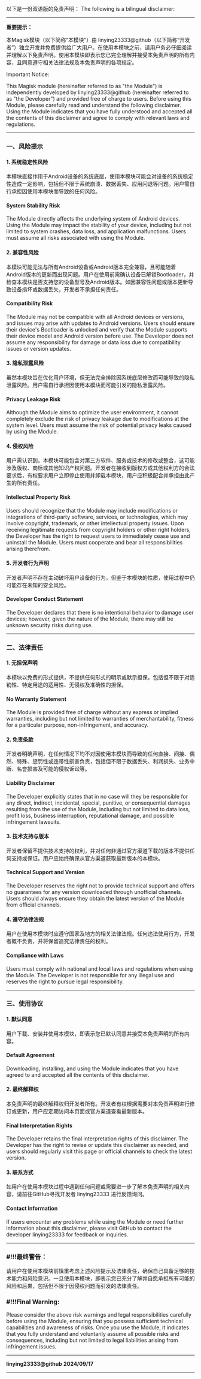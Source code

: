 以下是一份双语版的免责声明：
The following is a bilingual disclaimer:

---

**重要提示：**

本Magisk模块（以下简称“本模块”）由 linying23333@github（以下简称“开发者”）独立开发并免费提供给广大用户。在使用本模块之前，请用户务必仔细阅读并理解以下免责声明。使用本模块即表示您已完全理解并接受本免责声明的所有内容，且同意遵守相关法律法规及本免责声明的各项规定。

Important Notice:

This Magisk module (hereinafter referred to as "the Module") is independently developed by linying23333@github (hereinafter referred to as "the Developer") and provided free of charge to users. Before using this Module, please carefully read and understand the following disclaimer. Using the Module indicates that you have fully understood and accepted all the contents of this disclaimer and agree to comply with relevant laws and regulations.

---

### 一、风险提示

#### 1. 系统稳定性风险

本模块直接作用于Android设备的系统底层，使用本模块可能会对设备的系统稳定性造成一定影响，包括但不限于系统崩溃、数据丢失、应用闪退等问题。用户需自行承担因使用本模块而导致的任何风险。

#### System Stability Risk

The Module directly affects the underlying system of Android devices. Using the Module may impact the stability of your device, including but not limited to system crashes, data loss, and application malfunctions. Users must assume all risks associated with using the Module.

#### 2. 兼容性风险

本模块可能无法与所有Android设备或Android版本完全兼容，且可能随着Android版本的更新而出现问题。用户在使用前需确认设备已解锁Bootloader，并检查本模块是否支持您的设备型号及Android版本。如因兼容性问题或版本更新导致设备损坏或数据丢失，开发者不承担任何责任。

#### Compatibility Risk

The Module may not be compatible with all Android devices or versions, and issues may arise with updates to Android versions. Users should ensure their device's Bootloader is unlocked and verify that the Module supports their device model and Android version before use. The Developer does not assume any responsibility for damage or data loss due to compatibility issues or version updates.

#### 3. 隐私泄露风险

虽然本模块旨在优化用户环境，但无法完全排除因系统底层修改而可能导致的隐私泄露风险。用户需自行承担因使用本模块而可能引发的隐私泄露风险。

#### Privacy Leakage Risk

Although the Module aims to optimize the user environment, it cannot completely exclude the risk of privacy leakage due to modifications at the system level. Users must assume the risk of potential privacy leaks caused by using the Module.

#### 4. 侵权风险

用户需认识到，本模块可能包含对第三方软件、服务或技术的修改或整合，这可能涉及版权、商标或其他知识产权问题。开发者在接收到版权方或其他权利方的合法要求后，有权要求用户立即停止使用并卸载本模块，用户应积极配合并承担由此产生的所有责任。

#### Intellectual Property Risk

Users should recognize that the Module may include modifications or integrations of third-party software, services, or technologies, which may involve copyright, trademark, or other intellectual property issues. Upon receiving legitimate requests from copyright holders or other right holders, the Developer has the right to request users to immediately cease use and uninstall the Module. Users must cooperate and bear all responsibilities arising therefrom.

#### 5. 开发者行为声明

开发者声明不存在主动破坏用户设备的行为，但鉴于本模块的性质，使用过程中仍可能存在未知的安全风险。

#### Developer Conduct Statement

The Developer declares that there is no intentional behavior to damage user devices; however, given the nature of the Module, there may still be unknown security risks during use.

---

### 二、法律责任

#### 1. 无担保声明

本模块以免费的形式提供，不提供任何形式的明示或默示担保，包括但不限于对适销性、特定用途的适用性、无侵权及准确性的担保。

#### No Warranty Statement

The Module is provided free of charge without any express or implied warranties, including but not limited to warranties of merchantability, fitness for a particular purpose, non-infringement, and accuracy.

#### 2. 免责条款

开发者明确声明，在任何情况下均不对因使用本模块而导致的任何直接、间接、偶然、特殊、惩罚性或连带性损害负责，包括但不限于数据丢失、利润损失、业务中断、名誉损害及可能的侵权诉讼等。

#### Liability Disclaimer

The Developer explicitly states that in no case will they be responsible for any direct, indirect, incidental, special, punitive, or consequential damages resulting from the use of the Module, including but not limited to data loss, profit loss, business interruption, reputational damage, and possible infringement lawsuits.

#### 3. 技术支持与版本

开发者保留不提供技术支持的权利，并对任何非通过官方渠道下载的版本不提供任何支持或保证。用户应始终确保从官方渠道获取最新版本的本模块。

#### Technical Support and Version

The Developer reserves the right not to provide technical support and offers no guarantees for any version downloaded through unofficial channels. Users should always ensure they obtain the latest version of the Module from official channels.

#### 4. 遵守法律法规

用户在使用本模块时应遵守国家及地方的相关法律法规。任何违法使用行为，开发者概不负责，并将保留追究法律责任的权利。

#### Compliance with Laws

Users must comply with national and local laws and regulations when using the Module. The Developer is not responsible for any illegal use and reserves the right to pursue legal responsibility.

---

### 三、使用协议

#### 1. 默认同意

用户下载、安装并使用本模块，即表示您已默认同意并接受本免责声明的所有内容。

#### Default Agreement

Downloading, installing, and using the Module indicates that you have agreed to and accepted all the contents of this disclaimer.

#### 2. 最终解释权

本免责声明的最终解释权归开发者所有。开发者有权根据需要对本免责声明进行修订或更新，用户应定期访问本页面或官方渠道查看最新版本。

#### Final Interpretation Rights

The Developer retains the final interpretation rights of this disclaimer. The Developer has the right to revise or update this disclaimer as needed, and users should regularly visit this page or official channels to check the latest version.

#### 3. 联系方式

如用户在使用本模块过程中遇到任何问题或需要进一步了解本免责声明的相关内容，请前往GitHub寻找开发者 linying23333 进行反馈询问。

#### Contact Information

If users encounter any problems while using the Module or need further information about this disclaimer, please visit GitHub to contact the developer linying23333 for feedback or inquiries.

---

### #!!!最终警告：

请用户在使用本模块前慎重考虑上述风险提示及法律责任，确保自己具备足够的技术能力和风险意识。一旦使用本模块，即表示您已充分了解并自愿承担所有可能的风险和后果，包括但不限于因侵权问题而引发的法律责任。

### #!!!Final Warning:

Please consider the above risk warnings and legal responsibilities carefully before using the Module, ensuring that you possess sufficient technical capabilities and awareness of risks. Once you use the Module, it indicates that you fully understand and voluntarily assume all possible risks and consequences, including but not limited to legal liabilities arising from infringement issues.

---

**linying23333@github**
**2024/09/17**

---

